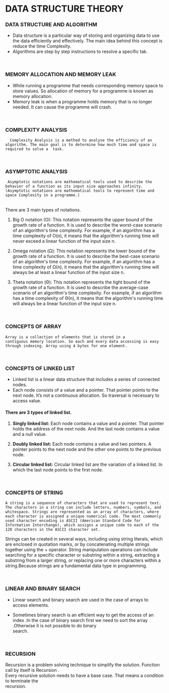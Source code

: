             
# DATA STRUCTURE THEORY 

### DATA STRUCTURE AND ALGORITHM

* Data structure is a particular way of storing and organizing data to use the data efficiently and effectively. The main idea behind this concept is reduce the time 
Complexity.
* Algorithms are step by step instructions to resolve a specific tak.

<br>

### MEMORY ALLOCATION AND MEMORY LEAK

 * While running a programme that needs corresponding memory space to store values. So allocation of memory for a programme is known as memory allocation. 
 * Memory leak is when a programme holds memory that is no longer needed. It can cause the programme will crash.

<br>

### COMPLEXITY ANALYSIS

```
  Complexity Analysis is a method to analyse the efficiency of an algorithm. The main goal is to determine how much time and space is required to solve a  task.

```

<br>

### ASYMPTOTIC ANALYSIS

``` 
 Asymptotic notations are mathematical tools used to describe the behavior of a function as its input size approaches infinity. (Asymptotic notations are mathematical tools to represent time and space Complexity in a programme.) 
``` 
<br>
There are 3 main types of notations.

1. Big O notation (O):
 This notation represents the upper bound of the growth rate of a function. It is used to 
 describe the worst-case scenario of an algorithm's time complexity. For example, if an algorithm
 has a time complexity of O(n), it means that the algorithm's running time will never exceed a 
 linear function of the input size n.

2. Omega notation (Ω): This notation represents the lower bound of the growth rate of a function. 
 It is used to describe the best-case scenario of an algorithm's time complexity. For example, 
 if an algorithm has a time complexity of Ω(n), it means that the algorithm's running time will 
 always be at least a linear function of the input size n.

3. Theta notation (Θ):
 This notation represents the tight bound of the growth rate of a function. It is used to describe
 the average-case scenario of an algorithm's time complexity. For example, if an algorithm has a 
 time complexity of Θ(n), it means that the algorithm's running time will always be a linear function
 of the input size n.


<br>

### CONCEPTS OF ARRAY
```
Array is a collection of elements that is stored in a
contiguous memory location. So each and every data accessing is easy through indexing. Array using 4 bytes for one element.
```
<br>

### CONCEPTS OF LINKED LIST

* Linked list is a linear data structure that includes a series of connected nodes.
* Each node consists of a value and a pointer. That pointer points to the next node. It’s not a continuous allocation. So traversal is necessary to access value.

#### **There are 3 types of linked list.**

1. **Singly linked list:**
  Each node contains a value and  a pointer. That pointer holds the address of the next node.
And the last node contains a value and a null value.

2. **Doubly linked list:**
  Each node contains a value and two pointers. A pointer points to the next node and the other one 
points to the previous node.

3. **Circular linked list:**
  Circular linked list are the variation of a linked list. In which the last node points to the first
node.

<br>

### CONCEPTS OF STRING
```
A string is a sequence of characters that are used to represent text. The characters in a string can include letters, numbers, symbols, and whitespace. Strings are represented as an array of characters, where each character is assigned a unique numerical code. The most commonly used character encoding is ASCII (American Standard Code for Information Interchange), which assigns a unique code to each of the 128 characters in the ASCII character set.
```
Strings can be created in several ways, including using string literals, which are enclosed in quotation marks, 
or by concatenating multiple strings together using the + operator. String manipulation operations can include 
searching for a specific character or substring within a string, extracting a substring from a larger string, or
replacing one or more characters within a string.Because strings are a fundamental data type in programming.


<br>

### LINEAR AND BINARY SEARCH

 * Linear search and binary search are used in the case of arrays to access elements. 

 * Sometimes binary search is an efficient way to get the access of an index .In the case
of binary search first we need to sort the array .Otherwise it is not possible to do binary  
search.

<br>

### RECURSION
Recursion  is a problem solving technique to simplify the solution. Function call by itself is Recursion .<br> Every recursive solution needs to have a base case. That means a condition to terminate the<br> recursion.
  